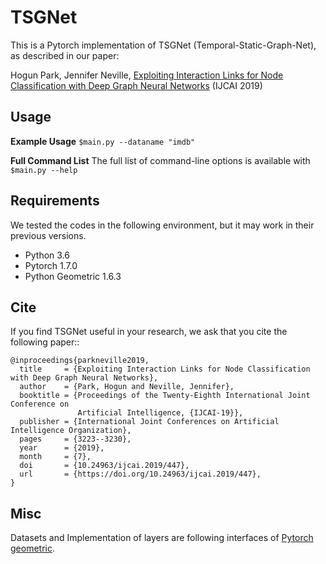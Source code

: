 # TSGNet

This is a Pytorch implementation of TSGNet (Temporal-Static-Graph-Net), as described in our paper:

Hogun Park, Jennifer Neville, [Exploiting Interaction Links for Node Classification with Deep Graph Neural Networks](https://www.ijcai.org/Proceedings/2019/0447.pdf)  (IJCAI 2019)

## Usage

**Example Usage**
    ``$main.py --dataname "imdb"``


**Full Command List**
    The full list of command-line options is available with ``$main.py --help``


## Requirements

We tested the codes in the following environment, but it may work in their previous versions.
* Python 3.6
* Pytorch 1.7.0
* Python Geometric 1.6.3


## Cite

If you find TSGNet useful in your research, we ask that you cite the following paper::

```
@inproceedings{parkneville2019,
  title     = {Exploiting Interaction Links for Node Classification with Deep Graph Neural Networks},
  author    = {Park, Hogun and Neville, Jennifer},
  booktitle = {Proceedings of the Twenty-Eighth International Joint Conference on
               Artificial Intelligence, {IJCAI-19}},
  publisher = {International Joint Conferences on Artificial Intelligence Organization},
  pages     = {3223--3230},
  year      = {2019},
  month     = {7},
  doi       = {10.24963/ijcai.2019/447},
  url       = {https://doi.org/10.24963/ijcai.2019/447},
}
```

## Misc

Datasets and Implementation of layers are following interfaces of [Pytorch geometric](https://pytorch-geometric.readthedocs.io/en/latest/index.html#).

